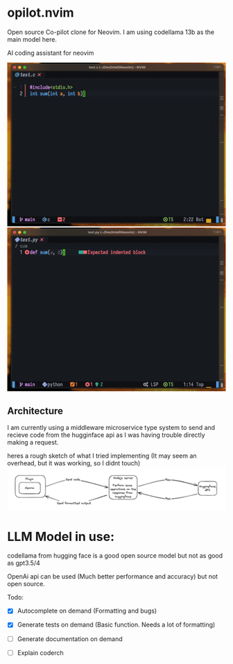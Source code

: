 # opilot.nvim
Open source Co-pilot clone for Neovim. I am using codellama 13b as the main model here. 

AI coding assistant for neovim

![demo1](sumcpp.gif)
![demo2](sumpy.gif)

## Architecture
I am currently using a middleware microservice type system to send and recieve code from the hugginface api as I was having trouble directly making a request.

heres a rough sketch of what I tried implementing (It may seem an overhead, but it was working, so I didnt touch)
![architecture](arch.png)
# LLM Model in use:
codellama from hugging face is a good open source model but not as good as gpt3.5/4

OpenAi api can be used (Much better performance and accuracy) but not open source.

Todo:
- [x] Autocomplete on demand (Formatting and bugs)
- [x] Generate tests on demand (Basic function. Needs a lot of formatting)
- [ ] Generate documentation on demand
- [ ] Explain coderch

